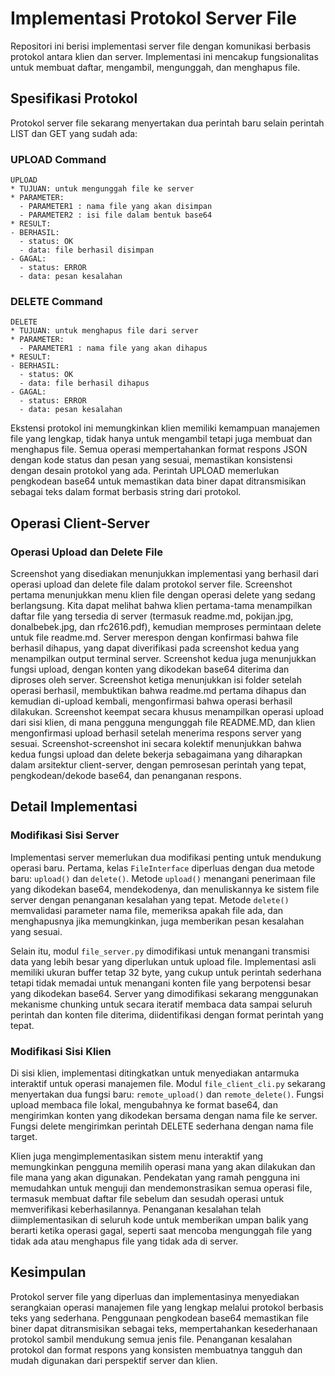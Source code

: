 # Implementasi Protokol Server File

Repositori ini berisi implementasi server file dengan komunikasi berbasis protokol antara klien dan server. Implementasi ini mencakup fungsionalitas untuk membuat daftar, mengambil, mengunggah, dan menghapus file.

## Spesifikasi Protokol

Protokol server file sekarang menyertakan dua perintah baru selain perintah LIST dan GET yang sudah ada:

### UPLOAD Command
```
UPLOAD
* TUJUAN: untuk mengunggah file ke server
* PARAMETER:
  - PARAMETER1 : nama file yang akan disimpan
  - PARAMETER2 : isi file dalam bentuk base64
* RESULT:
- BERHASIL:
  - status: OK
  - data: file berhasil disimpan
- GAGAL:
  - status: ERROR
  - data: pesan kesalahan
```

### DELETE Command
```
DELETE
* TUJUAN: untuk menghapus file dari server
* PARAMETER:
  - PARAMETER1 : nama file yang akan dihapus
* RESULT:
- BERHASIL:
  - status: OK
  - data: file berhasil dihapus
- GAGAL:
  - status: ERROR
  - data: pesan kesalahan
```

Ekstensi protokol ini memungkinkan klien memiliki kemampuan manajemen file yang lengkap, tidak hanya untuk mengambil tetapi juga membuat dan menghapus file. Semua operasi mempertahankan format respons JSON dengan kode status dan pesan yang sesuai, memastikan konsistensi dengan desain protokol yang ada. Perintah UPLOAD memerlukan pengkodean base64 untuk memastikan data biner dapat ditransmisikan sebagai teks dalam format berbasis string dari protokol.

## Operasi Client-Server

### Operasi Upload dan Delete File

Screenshot yang disediakan menunjukkan implementasi yang berhasil dari operasi upload dan delete file dalam protokol server file. Screenshot pertama menunjukkan menu klien file dengan operasi delete yang sedang berlangsung. Kita dapat melihat bahwa klien pertama-tama menampilkan daftar file yang tersedia di server (termasuk readme.md, pokijan.jpg, donalbebek.jpg, dan rfc2616.pdf), kemudian memproses permintaan delete untuk file readme.md. Server merespon dengan konfirmasi bahwa file berhasil dihapus, yang dapat diverifikasi pada screenshot kedua yang menampilkan output terminal server. Screenshot kedua juga menunjukkan fungsi upload, dengan konten yang dikodekan base64 diterima dan diproses oleh server. Screenshot ketiga menunjukkan isi folder setelah operasi berhasil, membuktikan bahwa readme.md pertama dihapus dan kemudian di-upload kembali, mengonfirmasi bahwa operasi berhasil dilakukan. Screenshot keempat secara khusus menampilkan operasi upload dari sisi klien, di mana pengguna mengunggah file README.MD, dan klien mengonfirmasi upload berhasil setelah menerima respons server yang sesuai. Screenshot-screenshot ini secara kolektif menunjukkan bahwa kedua fungsi upload dan delete bekerja sebagaimana yang diharapkan dalam arsitektur client-server, dengan pemrosesan perintah yang tepat, pengkodean/dekode base64, dan penanganan respons.

## Detail Implementasi

### Modifikasi Sisi Server

Implementasi server memerlukan dua modifikasi penting untuk mendukung operasi baru. Pertama, kelas `FileInterface` diperluas dengan dua metode baru: `upload()` dan `delete()`. Metode `upload()` menangani penerimaan file yang dikodekan base64, mendekodenya, dan menuliskannya ke sistem file server dengan penanganan kesalahan yang tepat. Metode `delete()` memvalidasi parameter nama file, memeriksa apakah file ada, dan menghapusnya jika memungkinkan, juga memberikan pesan kesalahan yang sesuai.

Selain itu, modul `file_server.py` dimodifikasi untuk menangani transmisi data yang lebih besar yang diperlukan untuk upload file. Implementasi asli memiliki ukuran buffer tetap 32 byte, yang cukup untuk perintah sederhana tetapi tidak memadai untuk menangani konten file yang berpotensi besar yang dikodekan base64. Server yang dimodifikasi sekarang menggunakan mekanisme chunking untuk secara iteratif membaca data sampai seluruh perintah dan konten file diterima, diidentifikasi dengan format perintah yang tepat.

### Modifikasi Sisi Klien

Di sisi klien, implementasi ditingkatkan untuk menyediakan antarmuka interaktif untuk operasi manajemen file. Modul `file_client_cli.py` sekarang menyertakan dua fungsi baru: `remote_upload()` dan `remote_delete()`. Fungsi upload membaca file lokal, mengubahnya ke format base64, dan mengirimkan konten yang dikodekan bersama dengan nama file ke server. Fungsi delete mengirimkan perintah DELETE sederhana dengan nama file target.

Klien juga mengimplementasikan sistem menu interaktif yang memungkinkan pengguna memilih operasi mana yang akan dilakukan dan file mana yang akan digunakan. Pendekatan yang ramah pengguna ini memudahkan untuk menguji dan mendemonstrasikan semua operasi file, termasuk membuat daftar file sebelum dan sesudah operasi untuk memverifikasi keberhasilannya. Penanganan kesalahan telah diimplementasikan di seluruh kode untuk memberikan umpan balik yang berarti ketika operasi gagal, seperti saat mencoba mengunggah file yang tidak ada atau menghapus file yang tidak ada di server.

## Kesimpulan

Protokol server file yang diperluas dan implementasinya menyediakan serangkaian operasi manajemen file yang lengkap melalui protokol berbasis teks yang sederhana. Penggunaan pengkodean base64 memastikan file biner dapat ditransmisikan sebagai teks, mempertahankan kesederhanaan protokol sambil mendukung semua jenis file. Penanganan kesalahan protokol dan format respons yang konsisten membuatnya tangguh dan mudah digunakan dari perspektif server dan klien.
